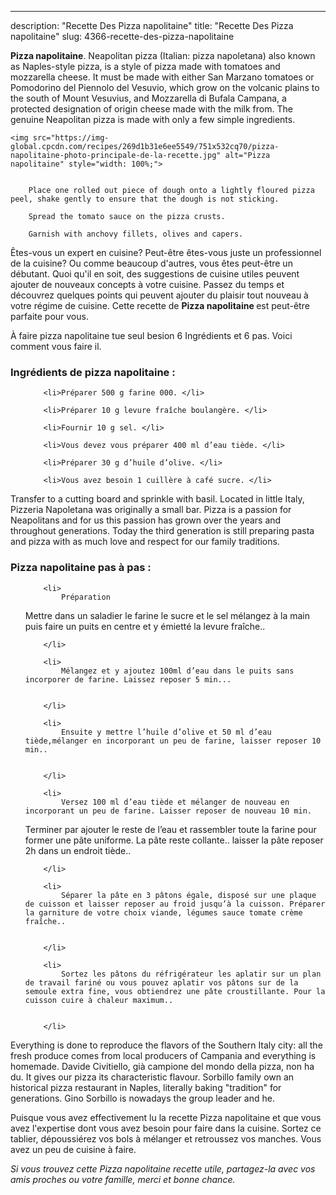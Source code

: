 ---
description: "Recette Des Pizza napolitaine"
title: "Recette Des Pizza napolitaine"
slug: 4366-recette-des-pizza-napolitaine

<p>
	<strong>Pizza napolitaine</strong>. 
	Neapolitan pizza (Italian: pizza napoletana) also known as Naples-style pizza, is a style of pizza made with tomatoes and mozzarella cheese. It must be made with either San Marzano tomatoes or Pomodorino del Piennolo del Vesuvio, which grow on the volcanic plains to the south of Mount Vesuvius, and Mozzarella di Bufala Campana, a protected designation of origin cheese made with the milk from. The genuine Neapolitan pizza is made with only a few simple ingredients.
</p>
<p>
	
	<img src="https://img-global.cpcdn.com/recipes/269d1b31e6ee5549/751x532cq70/pizza-napolitaine-photo-principale-de-la-recette.jpg" alt="Pizza napolitaine" style="width: 100%;">
	
	
		Place one rolled out piece of dough onto a lightly floured pizza peel, shake gently to ensure that the dough is not sticking.
	
		Spread the tomato sauce on the pizza crusts.
	
		Garnish with anchovy fillets, olives and capers.
	
</p>

Êtes-vous un expert en cuisine? Peut-être êtes-vous juste un professionnel de la cuisine? Ou comme beaucoup d'autres, vous êtes peut-être un débutant. Quoi qu'il en soit, des suggestions de cuisine utiles peuvent ajouter de nouveaux concepts à votre cuisine. Passez du temps et découvrez quelques points qui peuvent ajouter du plaisir tout nouveau à votre régime de cuisine. Cette recette de <strong> Pizza napolitaine </strong> est peut-être parfaite pour vous.

<!--inarticleads1-->

À faire pizza napolitaine tue seul besion 6 Ingrédients et 6 pas. Voici comment vous faire il.

<h3>Ingrédients de pizza napolitaine :</h3>

<ol>
	
		<li>Préparer 500 g farine 000. </li>
	
		<li>Préparer 10 g levure fraîche boulangère. </li>
	
		<li>Fournir 10 g sel. </li>
	
		<li>Vous devez vous préparer 400 ml d’eau tiède. </li>
	
		<li>Préparer 30 g d’huile d’olive. </li>
	
		<li>Vous avez besoin 1 cuillère à café sucre. </li>
	
</ol>

Transfer to a cutting board and sprinkle with basil. Located in little Italy, Pizzeria Napoletana was originally a small bar. Pizza is a passion for Neapolitans and for us this passion has grown over the years and throughout generations. Today the third generation is still preparing pasta and pizza with as much love and respect for our family traditions. 

<!--inarticleads2-->

<h3>Pizza napolitaine pas à pas :</h3>

<ol>
	
		<li>
			Préparation 
Mettre dans un saladier le farine le sucre et le sel mélangez à la main puis faire un puits en centre et y émietté la levure fraîche..
			
			
		</li>
	
		<li>
			Mélangez et y ajoutez 100ml d’eau dans le puits sans incorporer de farine. Laissez reposer 5 min...
			
			
		</li>
	
		<li>
			Ensuite y mettre l’huile d’olive et 50 ml d’eau tiède,mélanger en incorporant un peu de farine, laisser reposer 10 min..
			
			
		</li>
	
		<li>
			Versez 100 ml d’eau tiède et mélanger de nouveau en incorporant un peu de farine. Laisser reposer de nouveau 10 min. 
Terminer par ajouter le reste de l’eau et rassembler toute la farine pour former une pâte uniforme. La pâte reste collante.. laisser la pâte reposer 2h dans un endroit tiède..
			
			
		</li>
	
		<li>
			Séparer la pâte en 3 pâtons égale, disposé sur une plaque de cuisson et laisser reposer au froid jusqu’à la cuisson. Préparer la garniture de votre choix viande, légumes sauce tomate crème fraîche..
			
			
		</li>
	
		<li>
			Sortez les pâtons du réfrigérateur les aplatir sur un plan de travail fariné ou vous pouvez aplatir vos pâtons sur de la semoule extra fine, vous obtiendrez une pâte croustillante. Pour la cuisson cuire à chaleur maximum..
			
			
		</li>
	
</ol>

Everything is done to reproduce the flavors of the Southern Italy city: all the fresh produce comes from local producers of Campania and everything is homemade. Davide Civitiello, già campione del mondo della pizza, non ha du. It gives our pizza its characteristic flavour. Sorbillo family own an historical pizza restaurant in Naples, literally baking &#34;tradition&#34; for generations. Gino Sorbillo is nowadays the group leader and he. 

<!--inarticleads1-->

<p>
Puisque vous avez effectivement lu la recette Pizza napolitaine et que vous avez l'expertise dont vous avez besoin pour faire dans la cuisine. Sortez ce tablier, dépoussiérez vos bols à mélanger et retroussez vos manches. Vous avez un peu de cuisine à faire.
</p>

<p>
<i>Si vous trouvez cette Pizza napolitaine recette utile, partagez-la avec vos amis proches ou votre famille, merci et bonne chance.</i>
</p>
